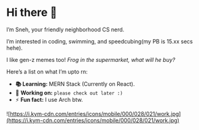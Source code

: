 # Hi there 👋

I’m Sneh, your friendly neighborhood CS nerd.

I’m interested in coding, swimming, and speedcubing(my PB is 15.xx secs hehe).

I like gen-z memes too! *Frog in the supermarket, what will he buy?* 

Here’s a list on what I’m upto rn:

- **📚 Learning:** MERN Stack (Currently on React).
- 🔬 **Working on:** `please check out later :)`
- ⚡ **Fun fact:** I use Arch btw.

![https://i.kym-cdn.com/entries/icons/mobile/000/028/021/work.jpg](https://i.kym-cdn.com/entries/icons/mobile/000/028/021/work.jpg)

<!--
**snehguptafr/snehguptafr** is a ✨ _special_ ✨ repository because its `README.md` (this file) appears on your GitHub profile.

Here are some ideas to get you started:

- 🔭 I’m currently working on ...
- 🌱 I’m currently learning ...
- 👯 I’m looking to collaborate on ...
- 🤔 I’m looking for help with ...
- 💬 Ask me about ...
- 📫 How to reach me: ...
- 😄 Pronouns: ...
- ⚡ Fun fact: ...
-->
